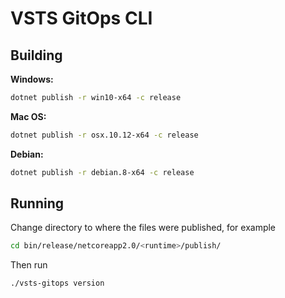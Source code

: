 # VSTS GitOps CLI

## Building

**Windows:**

```sh
dotnet publish -r win10-x64 -c release
```

**Mac OS:**

```sh
dotnet publish -r osx.10.12-x64 -c release
```

**Debian:**

```sh
dotnet publish -r debian.8-x64 -c release
```

## Running

Change directory to where the files were published, for example

```sh
cd bin/release/netcoreapp2.0/<runtime>/publish/
```

Then run

```sh
./vsts-gitops version
```